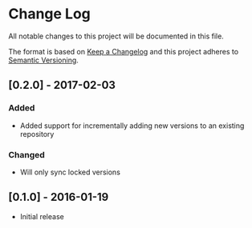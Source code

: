 # Change Log

All notable changes to this project will be documented in this file.

The format is based on [Keep a Changelog](http://keepachangelog.com/)
and this project adheres to [Semantic Versioning](http://semver.org/).

## [0.2.0] - 2017-02-03
### Added
  - Added support for incrementally adding new versions to an existing repository
### Changed
  - Will only sync locked versions

## [0.1.0] - 2016-01-19
  - Initial release